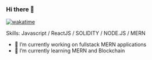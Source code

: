 ### Hi there 👋
[![wakatime](https://wakatime.com/badge/user/1798938d-9e92-46e0-9044-cc5ba65970a4.svg)](https://wakatime.com/@1798938d-9e92-46e0-9044-cc5ba65970a4)

Skills: Javascript / ReactJS / SOLIDITY / NODE.JS / MERN


- 🔭 I’m currently working on fullstack MERN applications
- 🌱 I’m currently learning MERN and Blockchain
<!--

Here are some ideas to get you started:


🌱 I’m currently learning
(blockchain, solidity, MBA)
I Build with
PROGRAMMING : Javscript, Python, C++, C#

FRONTEND : Javascript,Bootstrap, ReactJS, Material UI

BACKEND : NodeJs, Express, Ionic, .NET

DATABASE : SQL ( MySQL ), NoSQL ( Firebase, MonogoDB)

Find me elsewhere
email,linkedin,phone no, whatsapp
- 👯 I’m looking to collaborate on ...
- 🤔 I’m looking for help with ...
- 💬 Ask me about ...
- 📫 How to reach me: ...
- 😄 Pronouns: ...
- ⚡ Fun fact: ...
-->

 


